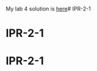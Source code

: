 My lab 4 solution is [here](https://github.com/ilacernenko12/news-lab)# IPR-2-1
# IPR-2-1
# IPR-2-1
